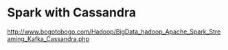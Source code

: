 # Spark with Cassandra



http://www.bogotobogo.com/Hadoop/BigData_hadoop_Apache_Spark_Streaming_Kafka_Cassandra.php
